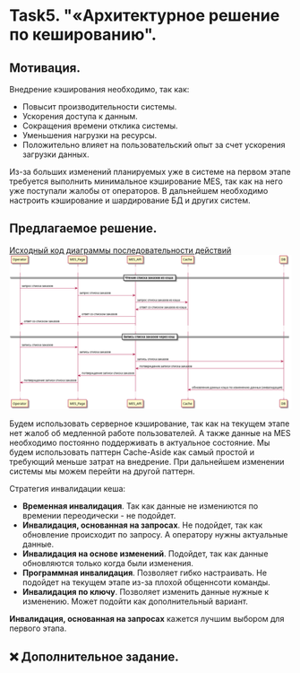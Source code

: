 # Task5. "«Архитектурное решение по кешированию".

## Мотивация.

Внедрение кэширования необходимо, так как:
- Повысит производительности системы.
- Ускорения доступа к данным.
- Сокращения времени отклика системы.
- Уменьшения нагрузки на ресурсы.
- Положительно влияет на пользовательский опыт за счет ускорения загрузки данных.

Из-за больших изменений планируемых уже в системе на первом этапе требуется выполнить минимальное кэширование MES, так как на него уже поступали жалобы от операторов. В дальнейшем необходимо настроить кэширование и шардирование БД и других систем.

## Предлагаемое решение.
[Исходный код диаграммы последовательности действий](./jewerly_sequence_diagram_task5.puml)
![Диаграмма последовательности действий](./jewerly_sequence_diagram_task5.png)

Будем использовать серверное кэширование, так как на текущем этапе нет жалоб об медленной работе пользователей. А также данные на MES необходимо постоянно поддерживать в актуальное состояние.
Мы будем использовать паттерн Cache-Aside как самый простой и требующий меньше затрат на внедрение. При дальнейшем изменении системы мы можем перейти на другой паттерн.

Cтратегия инвалидации кеша:
- **Временная инвалидация**. Так как данные не измениются по времении переодически - не подойдет.
- **Инвалидация, основанная на запросах**. Не подойдет, так как обновление происходит по запросу. А оператору нужны актуальные данные.
- **Инвалидация на основе изменений**. Подойдет, так как данные обновляются только когда были изменения.
- **Программная инвалидация**. Позволяет гибко настраивать. Не подойдет на текущем этапе из-за плохой общеннсоти команды.
- **Инвалидация по ключу**. Позволяет изменить данные нужные к изменению. Может подойти как дополнительный вариант.

**Инвалидация, основанная на запросах** кажется лучшим выбором для первого этапа.

## ❌ Дополнительное задание. 
